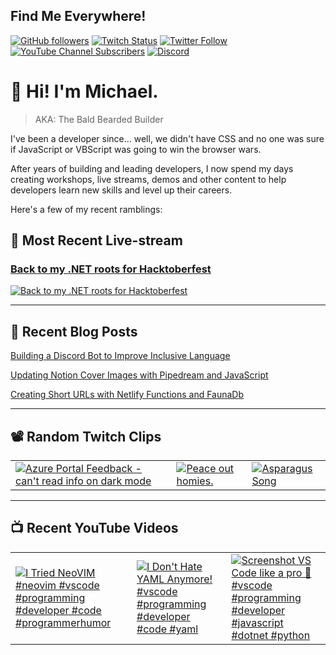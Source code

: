 ## Find Me Everywhere!

[![GitHub followers](https://img.shields.io/github/followers/michaeljolley?style=social)](https://github.com/michaeljolley) [![Twitch Status](https://img.shields.io/twitch/status/baldbeardedbuilder?style=social)](https://twitch.tv/baldbeardedbuilder) [![Twitter Follow](https://img.shields.io/twitter/follow/michaeljolley?style=social)](https://twitter.com/michaeljolley) [![YouTube Channel Subscribers](https://img.shields.io/youtube/channel/subscribers/UCn2FoDbv_veJB_UbrF93_jw?style=social)](https://youtube.com/baldbeardedbuilder) [![Discord](https://img.shields.io/discord/565665509350178827)](https://discord.gg/XSG7HJm)

# 👋 Hi! I'm Michael.

> AKA: The Bald Bearded Builder

I've been a developer since... well, we didn't have CSS and no one was sure if JavaScript or VBScript was going to win the browser wars.

After years of building and leading developers, I now spend my days creating workshops, live streams, demos and other content to help developers learn new skills and level up their careers.

Here's a few of my recent ramblings:

## 🚨 Most Recent Live-stream

<a href="https://www.twitch.tv/videos/1941671470" target="_blank">
  <h3>Back to my .NET roots for Hacktoberfest</h3>
  <img src="https://static-cdn.jtvnw.net/cf_vods/d1m7jfoe9zdc1j/8cdf6da35ea11af3819c_baldbeardedbuilder_49415667613_1696348855//thumb/thumb0-480x272.jpg" alt="Back to my .NET roots for Hacktoberfest"/>
</a>

---


## 📝 Recent Blog Posts

[Building a Discord Bot to Improve Inclusive Language](https://baldbeardedbuilder.com/blog/building-a-discord-bot-to-improve-inclusive-language/)

[Updating Notion Cover Images with Pipedream and JavaScript](https://baldbeardedbuilder.com/blog/how-to-update-notion-cover-image-with-javascript/)

[Creating Short URLs with Netlify Functions and FaunaDb](https://baldbeardedbuilder.com/blog/using-netlify-functions-faunadb-for-short-urls/)

---

## 📽️ Random Twitch Clips

<table>
  <tr>
    <td>
      <a href="https://clips.twitch.tv/ToughBlatantLobsterOMGScoots" target="_blank">
        <img src="https://clips-media-assets2.twitch.tv/AT-cm%7C858713031-preview-480x272.jpg" alt="Azure Portal Feedback - can&#39;t read info on dark mode"/>
      </a>
    </td>
    <td>
      <a href="https://clips.twitch.tv/DeadSavoryWombatDansGame" target="_blank">
        <img src="https://clips-media-assets2.twitch.tv/AT-cm%7C771493687-preview-480x272.jpg" alt="Peace out homies."/>
      </a>
    </td>
    <td>
      <a href="https://clips.twitch.tv/FantasticMagnificentWatermelonPanicBasket" target="_blank">
        <img src="https://clips-media-assets2.twitch.tv/40167271886-offset-1914-preview-480x272.jpg" alt="Asparagus Song"/>
      </a>
    </td>
  </tr>
</table>

---

## 📺 Recent YouTube Videos

<table>
  <tr>
    <td>
      <a href="https://www.youtube.com/watch?v=s7fK0owVO3s" target="_blank">
        <img style="align=center" src="https://i2.ytimg.com/vi/s7fK0owVO3s/mqdefault.jpg" alt="I Tried NeoVIM #neovim #vscode #programming #developer #code #programmerhumor"/>
      </a>
    </td>
    <td>
      <a href="https://www.youtube.com/watch?v=nIq2YPPm6es" target="_blank">
        <img style="align=center" src="https://i2.ytimg.com/vi/nIq2YPPm6es/mqdefault.jpg" alt="I Don&#39;t Hate YAML Anymore!  #vscode #programming #developer #code #yaml"/>
      </a>
    </td>
    <td>
      <a href="https://www.youtube.com/watch?v=hF4rRRQDY1g" target="_blank">
        <img style="align=center" src="https://i2.ytimg.com/vi/hF4rRRQDY1g/mqdefault.jpg" alt="Screenshot VS Code like a pro 📸 #vscode #programming #developer #javascript #dotnet #python"/>
      </a>
    </td>
  </tr>
</table>
